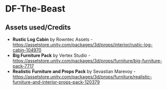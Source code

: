 # DF-The-Beast

## Assets used/Credits
- **Rustic Log Cabin** by Rowntec Assets - https://assetstore.unity.com/packages/3d/props/interior/rustic-log-cabin-104970
- **Big Furniture Pack** by Vertex Studio - https://assetstore.unity.com/packages/3d/props/furniture/big-furniture-pack-7717
- **Realistic Furniture and Props Pack** by Sevastian Marevoy - https://assetstore.unity.com/packages/3d/props/furniture/realistic-furniture-and-interior-props-pack-120379
